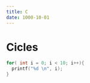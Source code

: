 ```yaml
---
title: C
date: 1000-10-01
---
```


# Cicles
```c
for( int i = 0; i < 10; i++){
  printf("%d \n", i);
}
```
